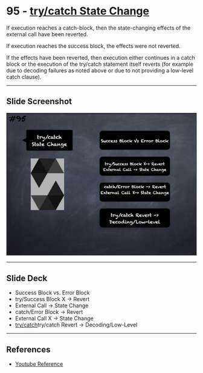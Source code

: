 # 95 - [try/catch State Change](try-catch%20State%20Change.md)
If execution reaches a catch-block, then the state-changing effects of the external call have been reverted. 

If execution reaches the success block, the effects were not reverted. 

If the effects have been reverted, then execution either continues in a catch block or the execution of the try/catch statement itself reverts (for example due to decoding failures as noted above or due to not providing a low-level catch clause).

___
## Slide Screenshot
![095.jpg](../../images/2.%20Solidity%20101/095.jpg)
___
## Slide Deck
- Success Block vs. Error Block
- try/Success Block X -> Revert
- External Call -> State Change
- catch/Error Block -> Revert
- External Call X -> State Change
- [try/catch](try-catch.md)try/catch Revert -> Decoding/Low-Level
___
## References
- [Youtube Reference](https://youtu.be/_oN7XuyhoZA?t=1210)


